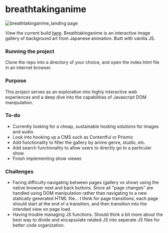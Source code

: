 # breathtakinganime
![breathtakinganime_landing page](https://user-images.githubusercontent.com/31247197/128810037-181adec4-409d-439b-8cbd-7002b9236815.png)

View the current build [here](https://breathtakinganime-xyz.vercel.app/).
Breathtakinganime is an interactive image gallery of background art from Japanese animation. Built with vanilla JS.

### Running the project
Clone the repo into a directory of your choice, and open the index.html file in an internet browser.

### Purpose
This project serves as an exploration into highly interactive web experiences and a deep dive into the capabilities of Javascript DOM manipulation.

### To-do
- Currently looking for a cheap, sustainable hosting solutions for images and audio.
- Look into hooking up a CMS such as Contentful or Prismic
- Add functionality to filter the gallery by anime genre, studio, etc.
- Add search functionality to allow users to directly go to a particular show.
- Finish implementing show viewer.

### Challenges
- Facing difficulty navigating between pages (gallery vs show) using the native browser next and back buttons. Since all "page changes" are handled using DOM manipulation rather than navigating to a new statically generated HTML file... I think for page transitions, each page should start at the end of a transition, and then transition into the intended view on page load.
- Having trouble managing JS functions. Should think a bit more about the best way to divide and encapsulate related JS into seperate JS files for better code organization.
